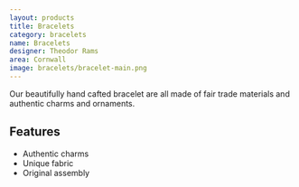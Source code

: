 ```yaml
---
layout: products
title: Bracelets
category: bracelets
name: Bracelets
designer: Theodor Rams
area: Cornwall
image: bracelets/bracelet-main.png
---
```


Our beautifully hand cafted bracelet are all made of fair trade materials and authentic charms and ornaments.

<!-- # = This replaces a H1
	 - = List
	 ..- = Unordered list -->

## Features

- Authentic charms
- Unique fabric
- Original assembly

<div class="grid unit unit-s-1 unit-m-1-2 unit-l-1-3">
<img class="img-width" src="{{site.baseurl}}/images/bracelets/bracelet-main.png" alt="">
</div>

<div class="grid unit unit-s-1 unit-m-1-2 unit-l-1-3">
<img class="img-width" src="{{site.baseurl}}/images/bracelets/bracelet-1.png" alt="">
</div>

<div class="grid unit unit-s-1 unit-m-1-2 unit-l-1-3">
<img class="img-width" src="{{site.baseurl}}/images/bracelets/bracelet-2.png" alt="">
</div>
